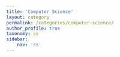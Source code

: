 ```yaml
---
title: 'Computer Science'
layout: category
permalink: /categories/computer-science/
author_profile: true
taxonomy: cs
sidebar:
    nav: 'cs'
---
```

